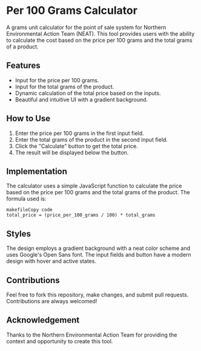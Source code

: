 # Per 100 Grams Calculator

A grams unit calculator for the point of sale system for Northern Environmental Action Team (NEAT). This tool provides users with the ability to calculate the cost based on the price per 100 grams and the total grams of a product.

## Features

- Input for the price per 100 grams.
- Input for the total grams of the product.
- Dynamic calculation of the total price based on the inputs.
- Beautiful and intuitive UI with a gradient background.

## How to Use

1. Enter the price per 100 grams in the first input field.
2. Enter the total grams of the product in the second input field.
3. Click the "Calculate" button to get the total price.
4. The result will be displayed below the button.

## Implementation

The calculator uses a simple JavaScript function to calculate the price based on the price per 100 grams and the total grams of the product. The formula used is:

```
makefileCopy code
total_price = (price_per_100_grams / 100) * total_grams
```

## Styles

The design employs a gradient background with a neat color scheme and uses Google's Open Sans font. The input fields and button have a modern design with hover and active states.

## Contributions

Feel free to fork this repository, make changes, and submit pull requests. Contributions are always welcomed!

## Acknowledgement

Thanks to the Northern Environmental Action Team for providing the context and opportunity to create this tool.
